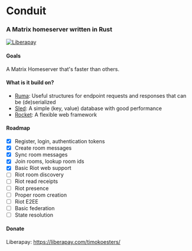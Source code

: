 # Conduit
### A Matrix homeserver written in Rust

[![Liberapay](http://img.shields.io/liberapay/receives/timokoesters.svg?logo=liberapay)](https://liberapay.com/timokoesters)

#### Goals

A Matrix Homeserver that's faster than others.

#### What is it build on?

- [Ruma](https://www.ruma.io): Useful structures for endpoint requests and responses that can be (de)serialized
- [Sled](https://github.com/spacejam/sled): A simple (key, value) database with good performance
- [Rocket](https://rocket.rs): A flexible web framework

#### Roadmap

- [x] Register, login, authentication tokens
- [x] Create room messages
- [x] Sync room messages
- [x] Join rooms, lookup room ids
- [x] Basic Riot web support
- [ ] Riot room discovery
- [ ] Riot read receipts
- [ ] Riot presence
- [ ] Proper room creation
- [ ] Riot E2EE
- [ ] Basic federation
- [ ] State resolution

#### Donate

Liberapay: <https://liberapay.com/timokoesters/>
